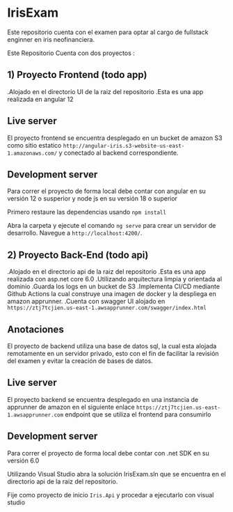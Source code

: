 # IrisExam

Este repositorio cuenta con el examen para optar al cargo de fullstack enginner en iris neofinanciera.

Este Repositorio Cuenta con dos proyectos :

## 1) Proyecto Frontend (todo app)

.Alojado en el directorio UI de la raiz del repositorio
.Esta es una app realizada en angular 12

## Live server
El proyecto frontend se encuentra desplegado en un bucket de amazon S3 como sitio estatico `http://angular-iris.s3-website-us-east-1.amazonaws.com/` y conectado al backend correspondiente.

## Development server

Para correr el proyecto de forma local debe contar con angular en su versión 12 o susperior y node js en su versión
18 o superior

Primero restaure las dependencias usando `npm install`

Abra la carpeta y ejecute el comando `ng serve` para crear un servidor de desarrollo. Navegue a `http://localhost:4200/`.

## 2) Proyecto Back-End (todo api)

.Alojado en el directorio api de la raiz del repositorio
.Esta es una app realizada con asp.net core 6.0 
.Utilizando arquitectura limpia y orientada al dominio
.Guarda los logs en un bucket de S3
.Implementa CI/CD mediante Github Actions la cual construye una imagen de docker y la despliega en amazon apprunner.
.Cuenta con swagger UI alojado en `https://ztj7tcjien.us-east-1.awsapprunner.com/swagger/index.html`

## Anotaciones
El proyecto de backend utiliza una base de datos sql, la cual esta alojada remotamente en un servidor privado,
esto con el fin de facilitar la revisión del examen y evitar la creación de bases de datos.

## Live server
El proyecto backend se encuentra desplegado en una instancia de apprunner de amazon en el siguiente enlace
 `https://ztj7tcjien.us-east-1.awsapprunner.com` endpoint que se utiliza el frontend para consumirlo
## Development server

Para correr el proyecto de forma local debe contar con .net SDK en su versión 6.0

Utilizando Visual Studio abra la solución IrisExam.sln que se encuentra en el directorio api de la raiz del repositorio.

Fije como proyecto de inicio `Iris.Api` y procedar a ejecutarlo con visual studio



